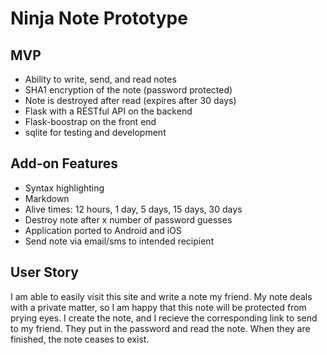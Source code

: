 # Ninja Note Prototype 

## MVP
* Ability to write, send, and read notes
* SHA1 encryption of the note (password protected)
* Note is destroyed after read (expires after 30 days)
* Flask with a RESTful API on the backend
* Flask-boostrap on the front end
* sqlite for testing and development

## Add-on Features
* Syntax highlighting
* Markdown
* Alive times: 12 hours, 1 day, 5 days, 15 days, 30 days
* Destroy note after x number of password guesses
* Application ported to Android and iOS
* Send note via email/sms to intended recipient

## User Story
I am able to easily visit this site and write a note my friend. My note deals with a private matter, so I am happy that this note will be protected from prying eyes. I create the note, and I recieve the corresponding link to send to my friend. They put in the password and read the note. When they are finished, the note ceases to exist. 
